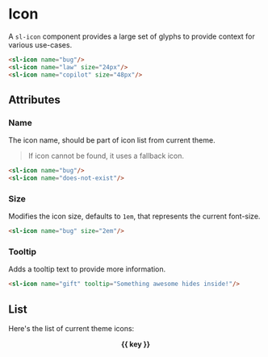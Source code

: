 <script setup>
	import { ref, onMounted, onUnmounted } from 'vue';
  import { getTheme } from 'slithe';
  import Preview from '../../components/preview.vue';
  // State
  const icons = ref(getTheme().theme.icons);
  // Handlers
  function handleThemeChange ({ detail: { theme } }) {
    icons.value = theme.icons;
  }
  // Lifecycle
  onMounted(() => {
    window.addEventListener('slithethemechange', handleThemeChange);
  });
  onUnmounted(() => {
    window.removeEventListener('slithethemechange', handleThemeChange);
  });
</script>

# Icon

A `sl-icon` component provides a large set of glyphs to provide context for various use-cases.

<Preview>
  <sl-icon name="bug"/>
  <sl-icon name="law" size="24px"/>
  <sl-icon name="copilot" size="48px"/>
</Preview>

``` html
<sl-icon name="bug"/>
<sl-icon name="law" size="24px"/>
<sl-icon name="copilot" size="48px"/>
```

## Attributes

### Name

The icon name, should be part of icon list from current theme.

> If icon cannot be found, it uses a fallback icon.

<Preview>
  <sl-icon name="bug"/>
  <sl-icon name="does-not-exist"/>
</Preview>

``` html
<sl-icon name="bug"/>
<sl-icon name="does-not-exist"/>
```

### Size

Modifies the icon size, defaults to `1em`, that represents the current font-size.

<Preview>
  <sl-icon name="bug" size="2em"/>
</Preview>

``` html
<sl-icon name="bug" size="2em"/>
```

### Tooltip

Adds a tooltip text to provide more information.

<Preview>
  <sl-icon name="gift" tooltip="Something awesome hides inside!"/>
</Preview>

``` html
<sl-icon name="gift" tooltip="Something awesome hides inside!"/>
```

## List

Here's the list of current theme icons:

<Preview>
  <ul class="icon-list">
    <li class="icon-list-item" v-for="(svg, key) in icons" :key="key">
      <sl-icon :name="key" size="2em"/>
      <div>{{ key }}</div>
    </li>
  </ul>
</Preview>

<style lang="scss" scoped>
  ul.icon-list {
    margin: 0;
    padding: 0;
    list-style: none;
    display: flex;
    flex-wrap: wrap;
    gap: 20px;
    justify-content: center;
    > li.icon-list-item {
      margin: 0;
      width: 100px;
      height: 100px;
      text-align: center;
      font-size: 14px;
      font-weight: bold;
    }
  }
</style>
